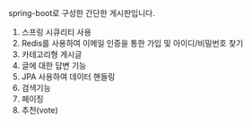 spring-boot로 구성한 간단한 게시판입니다.

1. 스프링 시큐리티 사용
2. Redis를 사용하여 이메일 인증을 통한 가입 및 아이디/비밀번호 찾기
3. 카테고리형 게시글
4. 글에 대한 답변 기능
5. JPA 사용하여 데이터 핸들링
6. 검색기능
7. 페이징
8. 추천(vote)
